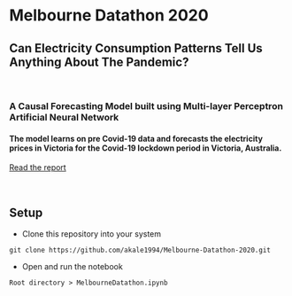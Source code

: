 # Melbourne Datathon 2020
## Can Electricity Consumption Patterns Tell Us Anything About The Pandemic?
<br>

### **A Causal Forecasting Model built using Multi-layer Perceptron Artificial Neural Network** <br>
#### The model learns on pre Covid-19 data and forecasts the electricity prices in Victoria for the Covid-19 lockdown period in Victoria, Australia.

[Read the report](https://github.com/akale1994/Melbourne-Datathon-2020/blob/main/report/Report_MelbourneDatathon.pdf)

<br>

## Setup

* Clone this repository into your system
```
git clone https://github.com/akale1994/Melbourne-Datathon-2020.git
```
* Open and run the notebook
```
Root directory > MelbourneDatathon.ipynb
```
